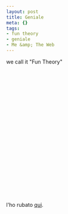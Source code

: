 ```yaml
--- 
layout: post
title: Geniale
meta: {}
tags: 
- fun theory
- geniale
- Me &amp; The Web
---
```

we call it "Fun Theory"  
  
<object width="560" height="340"><param name="movie" value="http://www.youtube.com/v/zSiHjMU-MUo&hl=en_US&fs=1&"></param><param name="allowFullScreen" value="true"></param><param name="allowscriptaccess" value="always"></param><embed src="http://www.youtube.com/v/zSiHjMU-MUo&hl=en_US&fs=1&" type="application/x-shockwave-flash" allowscriptaccess="always" allowfullscreen="true" width="560" height="340"></embed></object>  
  
l'ho rubato [qui](http://www.daringtodo.com/lang/it/2009/11/18/the-fun-theory-virtu-e-divertimento/). 
